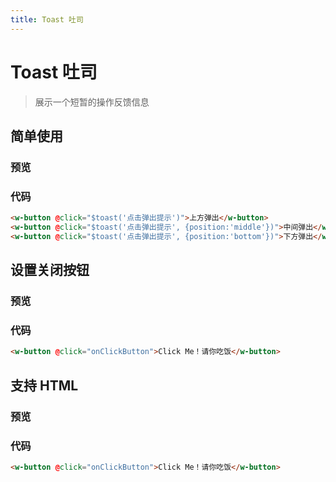 ```yaml
---
title: Toast 吐司
---
```

# Toast 吐司

> 展示一个短暂的操作反馈信息

## 简单使用

### 预览

<ClientOnly>
  <FeedBack-Toast1 />
</ClientOnly>

### 代码

``` html
<w-button @click="$toast('点击弹出提示')">上方弹出</w-button>
<w-button @click="$toast('点击弹出提示', {position:'middle'})">中间弹出</w-button>
<w-button @click="$toast('点击弹出提示', {position:'bottom'})">下方弹出</w-button>
```

## 设置关闭按钮

### 预览

<ClientOnly>
  <FeedBack-Toast2 />
</ClientOnly>

### 代码

``` html
<w-button @click="onClickButton">Click Me！请你吃饭</w-button>
```

## 支持 HTML

### 预览

<ClientOnly>
  <FeedBack-Toast3 />
</ClientOnly>

### 代码

``` html
<w-button @click="onClickButton">Click Me！请你吃饭</w-button>
```

